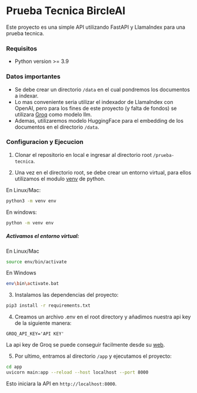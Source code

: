 # Prueba Tecnica BircleAI

Este proyecto es una simple API utilizando FastAPI y LlamaIndex para una prueba tecnica.

### Requisitos

- Python version >= 3.9

### Datos importantes

- Se debe crear un directorio `/data` en el cual pondremos los documentos a indexar.
- Lo mas conveniente seria utilizar el indexador de LlamaIndex con OpenAI, pero para los fines de este proyecto (y falta de fondos) se utilizara [Groq](https://groq.com/) como modelo llm.
- Ademas, utilizaremos modelo HuggingFace para el embedding de los documentos en el directorio `/data`.

### Configuracion y Ejecucion

1. Clonar el repositorio en local e ingresar al directorio root `/prueba-tecnica`.

2. Una vez en el directorio root, se debe crear un entorno virtual, para ellos utilizamos el modulo [venv](https://help.dreamhost.com/hc/es/articles/115000695551-Instalar-y-usar-virtualenv-con-Python-3) de python.

En Linux/Mac:

```bash
python3 -m venv env
```

En windows:

```bash
python -m venv env
```

##### Activamos el entorno virtual:

En Linux/Mac

```bash
source env/bin/activate
```

En Windows

```bash
env\bin\activate.bat
```

3. Instalamos las dependencias del proyecto:

```bash
pip3 install -r requirements.txt
```

4. Creamos un archivo .env en el root directory y añadimos nuestra api key de la siguiente manera:

```env
GROQ_API_KEY='API KEY'
```

La api key de Groq se puede conseguir facilmente desde su [web](https://groq.com/).

5. Por ultimo, entramos al directorio `/app` y ejecutamos el proyecto:

```bash
cd app
uvicorn main:app --reload --host localhost --port 8000
```

Esto iniciara la API en `http://localhost:8000`.
